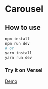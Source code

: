 # Carousel

## How to use

```bash
npm install
npm run dev
# or
yarn install
yarn run dev
```

### Try it on Versel

[Demo](http://carousel-pi.vercel.app/)
